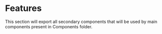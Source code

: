 # Features

This section will export all secondary components that will be used by main components present in Components folder.